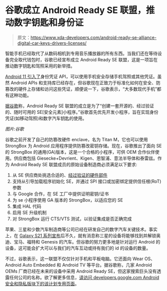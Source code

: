 # 谷歌成立 Android Ready SE 联盟，推动数字钥匙和身份证

> 原文：<https://www.xda-developers.com/android-ready-se-alliance-digital-car-keys-drivers-licenses/>

智能手机已经取代了从数码相机到专用音乐播放器的所有东西。当我们还在等待设备完全取代钱包时，谷歌已经宣布成立 Android Ready SE 联盟，这是一项旨在推动数字钥匙和驾照采用的新举措。

[Android 11 引入了](https://www.xda-developers.com/google-android-digital-drivers-license/)身份凭证 API，可以使用手机安全存储手机驾照或其他凭证。虽然 Android APIs 和支持库已经存在，但谷歌现在正致力于标准化如何在安全、防篡改的硬件上存储和访问这些凭证，顺便说一下，谷歌表示，“大多数现代手机”都有这种功能。

[据谷歌](https://security.googleblog.com/2021/03/announcing-android-ready-se-alliance.html)称，Android Ready SE 联盟的成立是为了“创建一套开源的、经过验证的、随时可用的 SE[安全元素]小程序。”谷歌首先优先开发小程序，旨在实现身份凭证(如移动驾照)和数字汽车钥匙的使用。

*图片:谷歌*

谷歌之前开发了自己的防篡改硬件 enclave，名为 Titan M，它也可以使用 StrongBox 为 Android 应用程序提供防篡改密钥存储。现在，谷歌推出了面向 SE 的 StrongBox 的通用(GA)版本，这是一个合格的小程序，可供 OEM 合作伙伴使用。供应商包括 Giesecke+Devrient、Kigen、恩智浦、意法半导体和泰雷兹。作为 Android Ready SE 联盟成员的原始设备制造商必须满足以下要求:

1.  从 SE 供应商处挑选合适的、[经过验证的硬件部件](https://developers.google.com/android/security/android-ready-se/supported-chipsets)
2.  支持从引导加载程序初始化 SE，并通过 SPI 接口或加密绑定提供信任根(RoT)参数
3.  与 Google 合作，在 SE 工厂中提供证明密钥/证书
4.  为 se 小程序使用 GA 版本的 StrongBox，以适应您的 SE
5.  集成 HAL 代码
6.  启用 SE 升级机制
7.  对 StrongBox 运行 CTS/VTS 测试，以验证集成是否正确完成

苹果、三星和少数汽车制造商等公司已经在研发自己的数字汽车关键技术。事实上，在 [Galaxy S21 系列宣布](https://www.xda-developers.com/galaxy-s21-digital-key-audi-bmw-ford-genesis/)后不久，就有消息称三星的设备将能够找到并解锁奥迪、宝马、福特和 Genesis 的汽车。但谷歌的努力更多地是针对运行 Android 的设备，这可能会扩大可以与我们的汽车互动或持有我们的 id 的设备的数量。

不过，谷歌表示，这一联盟不仅仅针对手机和平板电脑。它还面向 Wear OS、Android Auto Embedded 和 Android TV 等平台。据谷歌称，几家 Android OEMs 厂商已经在未来的设备中采用 Android Ready SE，但这家搜索巨头没有透露任何公司的名称。欲了解更多信息，[请访问 developers.google.com Android 安全和隐私版块下的该计划专用页面](https://developers.google.com/android/security/android-ready-se)。